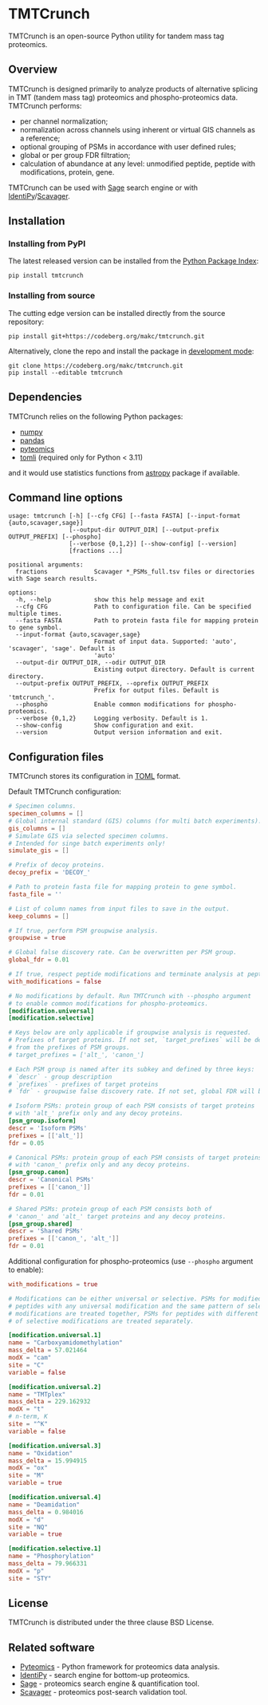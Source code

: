 # TMTCrunch

TMTCrunch is an open-source Python utility for tandem mass tag proteomics.


## Overview

TMTCrunch is designed primarily to analyze products of alternative splicing in TMT (tandem mass tag) proteomics and phospho-proteomics data.
TMTCrunch performs:
 - per channel normalization;
 - normalization across channels using inherent or virtual GIS channels as a reference;
 - optional grouping of PSMs in accordance with user defined rules;
 - global or per group FDR filtration;
 - calculation of abundance at any level: unmodified peptide, peptide with modifications, protein, gene.

TMTCrunch can be used with [Sage](https://github.com/lazear/sage) search engine or with [IdentiPy](https://github.com/levitsky/identipy)/[Scavager](https://pypi.org/project/Scavager/).


## Installation

### Installing from PyPI

The latest released version can be installed from the [Python Package Index](https://pypi.org/project/tmtcrunch):
```shell
pip install tmtcrunch
```


### Installing from source

The cutting edge version can be installed directly from the source repository:
```shell
pip install git+https://codeberg.org/makc/tmtcrunch.git
```
Alternatively, clone the repo and install the package in [development mode](https://setuptools.pypa.io/en/latest/userguide/development_mode.html):
```shell
git clone https://codeberg.org/makc/tmtcrunch.git
pip install --editable tmtcrunch
```


## Dependencies

TMTCrunch relies on the following Python packages:
- [numpy](https://pypi.org/project/numpy/)
- [pandas](https://pypi.org/project/pandas/)
- [pyteomics](https://pypi.org/project/pyteomics/)
- [tomli](https://pypi.org/project/tomli/) (required only for Python < 3.11)

and it would use statistics functions from [astropy](https://pypi.org/project/astropy/) package if available.


## Command line options

```
usage: tmtcrunch [-h] [--cfg CFG] [--fasta FASTA] [--input-format {auto,scavager,sage}]
                 [--output-dir OUTPUT_DIR] [--output-prefix OUTPUT_PREFIX] [--phospho]
                 [--verbose {0,1,2}] [--show-config] [--version]
                 [fractions ...]

positional arguments:
  fractions             Scavager *_PSMs_full.tsv files or directories with Sage search results.

options:
  -h, --help            show this help message and exit
  --cfg CFG             Path to configuration file. Can be specified multiple times.
  --fasta FASTA         Path to protein fasta file for mapping protein to gene symbol.
  --input-format {auto,scavager,sage}
                        Format of input data. Supported: 'auto', 'scavager', 'sage'. Default is
                        'auto'
  --output-dir OUTPUT_DIR, --odir OUTPUT_DIR
                        Existing output directory. Default is current directory.
  --output-prefix OUTPUT_PREFIX, --oprefix OUTPUT_PREFIX
                        Prefix for output files. Default is 'tmtcrunch_'.
  --phospho             Enable common modifications for phospho-proteomics.
  --verbose {0,1,2}     Logging verbosity. Default is 1.
  --show-config         Show configuration and exit.
  --version             Output version information and exit.
```


## Configuration files

TMTCrunch stores its configuration in [TOML](https://toml.io) format.

Default TMTCrunch configuration:
```TOML
# Specimen columns.
specimen_columns = []
# Global internal standard (GIS) columns (for multi batch experiments).
gis_columns = []
# Simulate GIS via selected specimen columns.
# Intended for singe batch experiments only!
simulate_gis = []

# Prefix of decoy proteins.
decoy_prefix = 'DECOY_'

# Path to protein fasta file for mapping protein to gene symbol.
fasta_file = ''

# List of column names from input files to save in the output.
keep_columns = []

# If true, perform PSM groupwise analysis.
groupwise = true

# Global false discovery rate. Can be overwritten per PSM group.
global_fdr = 0.01

# If true, respect peptide modifications and terminate analysis at peptide level.
with_modifications = false

# No modifications by default. Run TMTCrunch with --phospho argument
# to enable common modifications for phospho-proteomics.
[modification.universal]
[modification.selective]

# Keys below are only applicable if groupwise analysis is requested.
# Prefixes of target proteins. If not set, `target_prefixes` will be deduced
# from the prefixes of PSM groups.
# target_prefixes = ['alt_', 'canon_']

# Each PSM group is named after its subkey and defined by three keys:
# `descr` - group description
# `prefixes` - prefixes of target proteins
# `fdr` - groupwise false discovery rate. If not set, global FDR will be used.

# Isoform PSMs: protein group of each PSM consists of target proteins
# with 'alt_' prefix only and any decoy proteins.
[psm_group.isoform]
descr = 'Isoform PSMs'
prefixes = [['alt_']]
fdr = 0.05

# Canonical PSMs: protein group of each PSM consists of target proteins
# with 'canon_' prefix only and any decoy proteins.
[psm_group.canon]
descr = 'Canonical PSMs'
prefixes = [['canon_']]
fdr = 0.01

# Shared PSMs: protein group of each PSM consists both of
# 'canon_' and 'alt_' target proteins and any decoy proteins.
[psm_group.shared]
descr = 'Shared PSMs'
prefixes = [['canon_', 'alt_']]
fdr = 0.01
```

Additional configuration for phospho-proteomics (use `--phospho` argument to enable):
```TOML
with_modifications = true

# Modifications can be either universal or selective. PSMs for modified
# peptides with any universal modification and the same pattern of selective
# modifications are treated together, PSMs for peptides with different pattern
# of selective modifications are treated separately.

[modification.universal.1]
name = "Carboxyamidomethylation"
mass_delta = 57.021464
modX = "cam"
site = "C"
variable = false

[modification.universal.2]
name = "TMTplex"
mass_delta = 229.162932
modX = "t"
# n-term, K
site = "^K"
variable = false

[modification.universal.3]
name = "Oxidation"
mass_delta = 15.994915
modX = "ox"
site = "M"
variable = true

[modification.universal.4]
name = "Deamidation"
mass_delta = 0.984016
modX = "d"
site = "NQ"
variable = true

[modification.selective.1]
name = "Phosphorylation"
mass_delta = 79.966331
modX = "p"
site = "STY"
```


## License

TMTCrunch is distributed under the three clause BSD License.


## Related software

 - [Pyteomics](https://github.com/levitsky/pyteomics) - Python framework for proteomics data analysis.
 - [IdentiPy](https://github.com/levitsky/identipy) - search engine for bottom-up proteomics.
 - [Sage](https://github.com/lazear/sage) - proteomics search engine & quantification tool.
 - [Scavager](https://pypi.org/project/Scavager/) - proteomics post-search validation tool.
